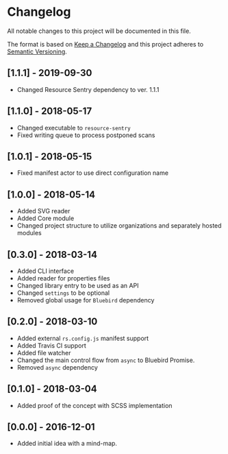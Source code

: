 # Changelog

All notable changes to this project will be documented in this file.

The format is based on [Keep a Changelog](http://keepachangelog.com/en/1.0.0/)
and this project adheres to [Semantic Versioning](http://semver.org/spec/v2.0.0.html).

## [1.1.1] - 2019-09-30

- Changed Resource Sentry dependency to ver. 1.1.1

## [1.1.0] - 2018-05-17

- Changed executable to `resource-sentry`
- Fixed writing queue to process postponed scans

## [1.0.1] - 2018-05-15

- Fixed manifest actor to use direct configuration name

## [1.0.0] - 2018-05-14

- Added SVG reader
- Added Core module
- Changed project structure to utilize organizations and separately hosted modules

## [0.3.0] - 2018-03-14

- Added CLI interface
- Added reader for properties files
- Changed library entry to be used as an API
- Changed `settings` to be optional
- Removed global usage for `Bluebird` dependency

## [0.2.0] - 2018-03-10

- Added external `rs.config.js` manifest support
- Added Travis CI support
- Added file watcher
- Changed the main control flow from `async` to Bluebird Promise.
- Removed `async` dependency

## [0.1.0] - 2018-03-04

- Added proof of the concept with SCSS implementation

## [0.0.0] - 2016-12-01

- Added initial idea with a mind-map.

